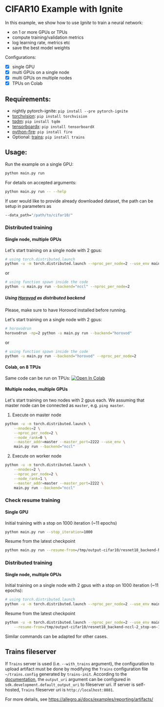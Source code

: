 # CIFAR10 Example with Ignite

In this example, we show how to use *Ignite* to train a neural network:
- on 1 or more GPUs or TPUs
- compute training/validation metrics
- log learning rate, metrics etc
- save the best model weights

Configurations:

* [x] single GPU
* [x] multi GPUs on a single node
* [x] multi GPUs on multiple nodes
* [x] TPUs on Colab

## Requirements:

- nightly pytorch-ignite: `pip install --pre pytorch-ignite`
- [torchvision](https://github.com/pytorch/vision/): `pip install torchvision`
- [tqdm](https://github.com/tqdm/tqdm/): `pip install tqdm`
- [tensorboardx](https://github.com/lanpa/tensorboard-pytorch): `pip install tensorboardX`
- [python-fire](https://github.com/google/python-fire): `pip install fire`
- Optional: [trains](https://github.com/allegroai/trains): `pip install trains`

## Usage:

Run the example on a single GPU:
```bash
python main.py run
```

For details on accepted arguments:
```bash
python main.py run -- --help
```

If user would like to provide already downloaded dataset, the path can be setup in parameters as
```bash
--data_path="/path/to/cifar10/"
```

### Distributed training

#### Single node, multiple GPUs

Let's start training on a single node with 2 gpus:
```bash
# using torch.distributed.launch
python -u -m torch.distributed.launch --nproc_per_node=2 --use_env main.py run --backend="nccl"
```
or 
```bash
# using function spawn inside the code
python -u main.py run --backend="nccl" --nproc_per_node=2
```

##### Using [Horovod](https://horovod.readthedocs.io/en/latest/index.html) as distributed backend

Please, make sure to have Horovod installed before running.

Let's start training on a single node with 2 gpus:
```bash
# horovodrun
horovodrun -np=2 python -u main.py run --backend="horovod"
```
or 
```bash
# using function spawn inside the code
python -u main.py run --backend="horovod" --nproc_per_node=2
```


#### Colab, on 8 TPUs


Same code can be run on TPUs: [![Open In Colab](https://colab.research.google.com/assets/colab-badge.svg)](https://colab.research.google.com/drive/1E9zJrptnLJ_PKhmaP5Vhb6DTVRvyrKHx)


#### Multiple nodes, multiple GPUs

Let's start training on two nodes with 2 gpus each. We assuming that master node can be connected as `master`, e.g. `ping master`.

1) Execute on master node
```bash
python -u -m torch.distributed.launch \
    --nnodes=2 \
    --nproc_per_node=2 \
    --node_rank=0 \
    --master_addr=master --master_port=2222 --use_env \
    main.py run --backend="nccl"
```

2) Execute on worker node
```bash
python -u -m torch.distributed.launch \
    --nnodes=2 \
    --nproc_per_node=2 \
    --node_rank=1 \
    --master_addr=master --master_port=2222 \
    main.py run --backend="nccl"
```


### Check resume training

#### Single GPU

Initial training with a stop on 1000 iteration (~11 epochs)
```bash
python main.py run --stop_iteration=1000
```

Resume from the latest checkpoint
```bash
python main.py run --resume-from=/tmp/output-cifar10/resnet18_backend-None-1_stop-on-1000/training_checkpoint_1000.pt
```

### Distributed training

#### Single node, multiple GPUs

Initial training on a single node with 2 gpus with a stop on 1000 iteration (~11 epochs):
```bash
# using torch.distributed.launch
python -u -m torch.distributed.launch --nproc_per_node=2 --use_env main.py run --backend="nccl" --stop_iteration=1000
```

Resume from the latest checkpoint
```bash
python -u -m torch.distributed.launch --nproc_per_node=2 --use_env main.py run --backend="nccl" \
    --resume-from=/tmp/output-cifar10/resnet18_backend-nccl-2_stop-on-1000/training_checkpoint_1000.pt
```

Similar commands can be adapted for other cases.

## Trains fileserver

If `Trains` server is used (i.e. `--with_trains` argument), the configuration to upload artifact must be done by 
modifying the `Trains` configuration file `~/trains.config` generated by `trains-init`. According to the
[documentation](https://allegro.ai/docs/examples/reporting/artifacts/), the `output_uri` argument can be 
configured in `sdk.development.default_output_uri` to fileserver uri. If server is self-hosted, `Trains` fileserver uri is
`http://localhost:8081`.

For more details, see https://allegro.ai/docs/examples/reporting/artifacts/